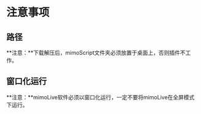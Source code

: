 # 注意事项

## 路径

**注意：**下载解压后，mimoScript文件夹必须放置于桌面上，否则插件不工作。



## 窗口化运行

**注意：**mimoLive软件必须以窗口化运行，一定不要将mimoLive在全屏模式下运行。

